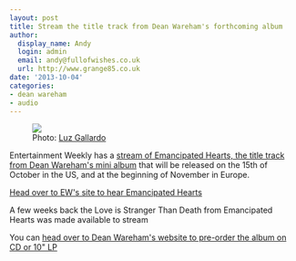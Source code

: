 ```yaml
---
layout: post
title: Stream the title track from Dean Wareham's forthcoming album
author:
  display_name: Andy
  login: admin
  email: andy@fullofwishes.co.uk
  url: http://www.grange85.co.uk
date: '2013-10-04'
categories:
- dean wareham
- audio
---
```

<p><figure class="caption aligncenter"><img src="https://media.fullofwishes.co.uk/05-dean_wareham/pictures/3_DW_120_B108_B_1024.jpg" class /><figcaption class="caption-text"> Photo: <a href="http://www.luzgallardo.com">Luz Gallardo</a></figcaption></figure>
<p>Entertainment Weekly has a <a href="http://music-mix.ew.com/2013/10/04/dean-wareham-new-album-emancipated-hearts/">stream of Emancipated Hearts, the title track from Dean Wareham's mini album</a> that will be released on the 15th of October in the US, and at the beginning of November in Europe.</p>
<p><a href="http://music-mix.ew.com/2013/10/04/dean-wareham-new-album-emancipated-hearts/">Head over to EW's site to hear Emancipated Hearts</a></p>
<p>A few weeks back the Love is Stranger Than Death from Emancipated Hearts was made available to stream</p>
<p>You can <a href="http://elevenspot.11spot.com/deanwareham.html">head over to Dean Wareham's website to pre-order the album on CD or 10" LP</a></p>
